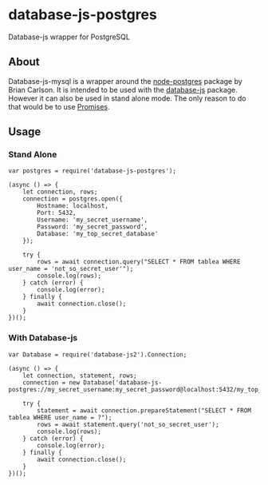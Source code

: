 # database-js-postgres
Database-js wrapper for PostgreSQL
## About
Database-js-mysql is a wrapper around the [node-postgres](https://github.com/brianc/node-postgres) package by Brian Carlson. It is intended to be used with the [database-js](https://github.com/mlaanderson/database-js) package. However it can also be used in stand alone mode. The only reason to do that would be to use [Promises](https://developer.mozilla.org/en-US/docs/Web/JavaScript/Reference/Global_Objects/Promise).
## Usage
### Stand Alone
~~~~
var postgres = require('database-js-postgres');

(async () => {
    let connection, rows;
    connection = postgres.open({
        Hostname: localhost,
        Port: 5432,
        Username: 'my_secret_username',
        Password: 'my_secret_password',
        Database: 'my_top_secret_database'
    });
    
    try {
        rows = await connection.query("SELECT * FROM tablea WHERE user_name = 'not_so_secret_user'");
        console.log(rows);
    } catch (error) {
        console.log(error);
    } finally {
        await connection.close();
    }
})();
~~~~
### With Database-js
~~~~
var Database = require('database-js2').Connection;

(async () => {
    let connection, statement, rows;
    connection = new Database('database-js-postgres://my_secret_username:my_secret_password@localhost:5432/my_top_secret_database');
    
    try {
        statement = await connection.prepareStatement("SELECT * FROM tablea WHERE user_name = ?");
        rows = await statement.query('not_so_secret_user');
        console.log(rows);
    } catch (error) {
        console.log(error);
    } finally {
        await connection.close();
    }
})();
~~~~